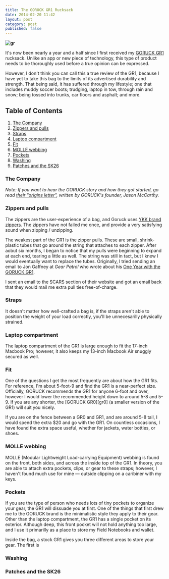 ```yaml
---
title: The GORUCK GR1 Rucksack
date: 2014-02-20 11:42
layout: post
category: post
published: false
---
```

__![gr](/gr/gr1.jpg)__

It's now been nearly a year and a half since I first received my [GORUCK GR1][gr-site] rucksack. Unlike an app or new piece of technology, this type of product needs to be thoroughly used before a true opinion can be expressed.

However, I don't think you can call this a true review of the GR1, because I have yet to take this bag to the limits of its advertised durability and strength. That being said, it has suffered through my lifestyle; one that includes muddy soccer boots; trudging, laptop in tow, through rain and snow; being tossed into trunks, car floors and asphalt; and more.

## Table of Contents

1. [The Company](#the-company)
2. [Zippers and pulls](#zippers)
3. [Straps](#straps)
4. [Laptop compartment](#laptop)
5. [Fit](#fit)
6. [MOLLE webbing](#molle)
7. [Pockets](#pockets)
8. [Washing](#washing)
9. [Patches and the SK26](#patches-and-sk26)

### <a name="the-company"></a> The Company

_Note: If you want to hear the GORUCK story and how they got started, go read [their "origins letter"](gr-origins), written by GORUCK's founder, Jason McCarthy._

### <a name="zippers"></a> Zippers and pulls
The zippers are the user-experience of a bag, and Goruck uses [YKK brand zippers](http://www.ykk-usa.com). The zippers have not failed me once, and provide a very satisfying sound when zipping / unzipping.

The weakest part of the GR1 is the zipper pulls. These are small, shrink-plastic tubes that go around the string that attaches to each zipper. After aobut six months, I began to notice that my pulls were beginning to expand at each end, tearing a little as well. The string was still in tact, but I knew I would eventually want to replace the tubes. Originally, I tried sending an email to Jon Gaffney at _Gear Patrol_ who wrote about his [One Year with the GORUCK GR1](http://gearpatrol.com/2012/05/14/kit-one-year-with-the-goruck-gr1/).

I sent an email to the SCARS section of their website and got an email back that they would mail me extra pull ties free-of-charge.

### <a name="straps"></a> Straps
It doesn't matter how well-crafted a bag is, if the straps aren't able to position the weight of your load correctly, you'll be unnecesarilly physically strained.



### <a name="laptop"></a> Laptop compartment
The laptop compartment of the GR1 is large enough to fit the 17-inch Macbook Pro; however, it also keeps my 13-inch Macbook Air snuggly secured as well.



### <a name="fit"></a> Fit
One of the questions I get the most frequently are about how the GR1 fits. For reference, I'm about 5-foot-9 and find the GR1 is a near-perfect size. Officially, GORUCK recommends the GR1 for anyone 6-foot and over, however I would lower the recommended height down to around 5-8 and 5-9. If you are any shorter, the [GORUCK GR0][gr0] (a smaller version of the GR1) will suit you nicely.

If you are on the fence between a GR0 and GR1, and are around 5-8 tall, I would spend the extra $20 and go with the GR1. On countless occasions, I have found the extra space useful, whether for jackets, water bottles, or shoes.

### <a name="molle"></a> MOLLE webbing
MOLLE (Modular Lightweight Load-carrying Equipment) webbing is found on the front, both sides, and across the inside top of the GR1. In theory, you are able to attach extra pockets, clips, or gear to these straps; however, I haven't found much use for mine &mdash; outside clipping on a caribiner with my keys.

### <a name="pockets"></a> Pockets
If you are the type of person who needs lots of tiny pockets to organize your gear, the GR1 will dissuade you at first. One of the things that first drew me to the GORUCK brand is the minimalistic style they apply to their gear. Other than the laptop compartment, the GR1 has a single pocket on its exterior. Although deep, this front pocket will not hold anything too large, and I use it primarilly as a place to store my Field Notebooks and wallet.

Inside the bag, a stock GR1 gives you three different areas to store your gear. The first is

### <a name="washing"></a> Washing


### <a name="patches-and-sk26"></a> Patches and the SK26





[gr-site]: http://www.goruck.com/en/GR1
[gr-origins]: http://www.goruck.com/en/AboutUs
